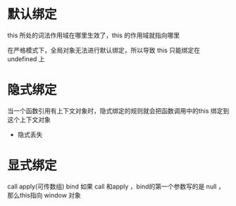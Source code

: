 # 默认绑定
  this 所处的词法作用域在哪里生效了，this 的作用域就指向哪里

  在严格模式下，全局对象无法进行默认绑定，所以导致 this 只能绑定在 undefined 上

# 隐式绑定
  当一个函数引用有上下文对象时，隐式绑定的规则就会把函数调用中的this 绑定到这个上下文对象

  - 隐式丢失



# 显式绑定
  call  apply(可传数组)     bind
  如果 call 和apply ，bind的第一个参数写的是 null ， 那么this指向 window 对象